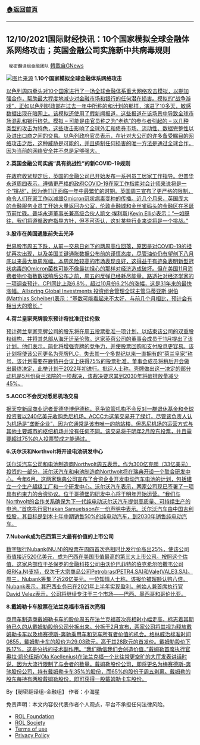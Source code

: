 ###  [:house:返回首頁](https://github.com/ourhimalayas/txt)
---


## 12/10/2021国际财经快讯：10个国家模拟全球金融体系网络攻击；英国金融公司实施新中共病毒规则
` 秘密翻译组金融团队` [轉載自GNews](https://gnews.org/zh-hans/1739855/)

![](https://assets.gnews.org/wp-content/uploads/2021/12/图片1-49.png)[图片来源](https://www.reuters.com/)
**1.10个国家模拟全球金融体系网络攻击**

[以色列周四牵头对10个国家进行了一场全球金融体系重大网络攻击模拟，以期加强合作，帮助最大程度地减少对金融市场和银行的任何潜在损害。模拟的“战争游戏”，正如以色列财政部在过去一年中所称的和计划的那样，演进了10多天，敏感数据出现在暗网上。该模拟还使用了假新闻报道，这些报道在该场景中导致全球市场混乱和银行挤兑。模拟 – 可能是由官员称之为“老练”的参与者引起的 – 以几种类型的攻击为特色，这些攻击影响了全球外汇和债券市场、流动性、数据完整性以及进出口商之间的交易。以色列政府官员表示，在针对大公司的许多备受瞩目的网络攻击之后，这种威胁是可能的，并且遏制任何损害的唯一方法是通过全球合作，因为当前的网络安全并不总是足够强大。](https://www.reuters.com/markets/europe/exclusive-imf-10-countries-simulate-cyber-attack-global-financial-system-2021-12-09/)

**2.英国金融公司实施“具有挑战性”的新COVID-19规则**

[在政府收紧规定后，英国的金融公司已开始发布一系列员工居家工作指导。但普华永道周四表示，遵循更严格的政府COVID-19在家工作指南对会计师来说将是一个“挑战”，因为他们正面临一年中最繁忙的时期。英国周三宣布了更严格的限制，命令人们在家工作以减缓Omicron冠状病毒变种的传播。近几个月来，英国庞大的金融服务业员工开始大量返回办公室，伦敦金融城和金丝雀码头的金融区在圣诞节前忙碌。普华永道董事长兼高级合伙人凯文·埃利斯(Kevin Ellis)表示：“一如既往，我们将遵循政府指导方针，但不可否认，这对某些行业来说将是一个挑战。”](https://www.reuters.com/business/finance/uk-finance-firms-implement-challenging-new-covid-19-rules-2021-12-09/)

**3.股市在美国通胀前失去光泽**

[世界股市周五下跌，从前一交易日创下的两周高位回落，原因是对COVID-19的担忧再次出现，以及美国关键通胀数据公布前的谨慎态度，尽管油价仍有望创下八月底以来最大单周涨幅。本周风险较高的市场表现良好，这得益于有迹象表明新型冠状病毒的Omicron菌株可能不像最初担心的那样对经济造成破坏。但在美国11月消费者物价指数数据稍后公布之前，周五的反弹已经耗尽能量。路透社对经济学家的一项调查预计，CPI同比上涨6.8%，超过10月份6.2%的涨幅，这是31年来的最快涨幅。Allspring Global Investments 投资组合管理全球主管马蒂亚斯·谢伯(Matthias Scheiber)表示：“基数可能看起来不太好，与前几个月相比，预计会有相当大的增长。”](https://www.oann.com/asian-shares-slip-ahead-of-key-u-s-inflation-data/)

**4.荷兰皇家壳牌股东预计将批准迁往伦敦**

[预计荷兰皇家壳牌公司的股东将在周五投票批准一项计划，以结束该公司的双重股权结构，并将其总部从海牙迁至伦敦。这家英荷公司的董事会成员于11月提出了该计划。他们表示，简化将增强壳牌的竞争力，并使股票回购和支付股息更容易。该计划将使该公司更名为壳牌PLC，失去其一个多世纪以来一直拥有的“荷兰皇家”称号，该计划需要在鹿特丹会议上获得75%的投票批准。董事会成员将稍后开会做出最终决定，此举计划于2022年初进行。批评人士称，壳牌做出这一决定的部分动机是5月份荷兰法院的一项裁决，该裁决要求其到2030年将碳排放量减少45%。](https://www.oann.com/royal-dutch-shell-plc-shareholders-set-to-approve-move-to-london/)

**5.ACCC不会反对悉尼机场交易**

[据天空新闻商业记者爱德华博伊德称，竞争监管机构不会反对一群退休基金和全球投资者以240亿美元收购悉尼机场。ACCC为这笔交易开了绿灯，尽管该负责人认为机场是“垄断企业”，因为它通常是该市唯一的航站楼，但悉尼机场的运营方式与其他主要城市的枢纽机场并没有任何不同。该交易将于明年2月股东投票，并且需要超过75%的人投票赞成才能通过。](https://www.skynews.com.au/business/finance/accc-will-not-oppose-sydney-airport-deal/video/73a6a4ad6513fd5c4a7e0e1e6439a77b)

**6.沃尔沃和Northvolt将开设电池研发中心**

[沃尔沃汽车公司和电池制造商Northvolt周五表示，作为300亿克朗（33亿美元）投资的一部分，沃尔沃汽车和电池制造商Northvolt将在瑞典开设一个联合研发中心。今年6月，这两家瑞典公司宣布了合资企业开发电动汽车电池的计划，包括建立一个生产超级工厂和一个研发中心。沃尔沃汽车表示，两家公司现已签署了一项具有约束力的合资协议。位于哥德堡的研发中心将于明年开始运营。“我们与Northvolt的合作关系确保为下一代纯电动沃尔沃汽车提供高质量、可持续生产的电池，”首席执行官Hakan Samuelsson在一份声明中表示。沃尔沃汽车由中国吉利控股，其目标是到本十年中期销售50%的纯电动汽车，到2030年销售纯电动汽车。](https://www.oann.com/volvo-cars-northvolt-to-open-battery-rd-centre-as-part-of-3-3-billion-investment/)

**7.Nubank成为巴西第三大最有价值的上市公司**

[数字银行Nubank(NU.N)的股票在周四首次亮相时比发行价高出25%，使该公司市值接近520亿美元，成为巴西在美国市值最高的第三大上市公司。按照这个估值，这家总部位于圣保罗的金融科技公司由沃伦巴菲特的伯克希尔哈撒韦公司(BRKa.N)支持，仅次于大宗商品公司Petrobras(PETR4.SA)和Vale(VALE3.SA)。周三，Nubank筹集了近26亿美元。一位知情人士称，该报价被超额认购八倍。Nubank表示，其巴西业务已在2021年上半年实现盈利。创始人兼首席执行官David Velez表示，公司将继续专注于三个市场——巴西、墨西哥和哥伦比亚。](https://www.reuters.com/markets/europe/brazils-nubank-valued-nearly-52-bln-nyse-debut-2021-12-09/)

**8.戴姆勒卡车股票在法兰克福市场首次亮相**

[商用车制造商戴姆勒卡车的股价周五在法兰克福首次亮相时小幅走高，标志着其期待已久的从戴姆勒股份公司分拆出来。分拆于2月宣布，两家公司将其视为释放戴姆勒卡车以及梅赛德斯-奔驰乘用车和货车所有者价值的机会。格林威治标准时间0855，戴姆勒卡车的股价为29.03欧元，高于其28欧元的首发价。戴姆勒股价下跌17%，这是分拆的技术副作用。“我们确信我们会创造价值，”戴姆勒首席执行官奥拉·凯伦纽斯(Ola Kaellenius)在法兰克福一个比往常更空旷的大厅发表讲话时说，因为大流行限制了与会者的数量。戴姆勒股份公司，即将更名为梅赛德斯-奔驰股份公司，持有戴姆勒卡车35%的股份，而65%的股份于周五剥离。戴姆勒的股东每持有两股戴姆勒股份，即可获得一股戴姆勒卡车股份。](https://www.oann.com/daimler-truck-shares-trade-at-28-euros-on-market-debut/)

By【秘密翻译组-金融组】
作者：小海星

 

免责声明：本文内容仅代表作者个人观点，平台不承担任何法律风险。

- [ROL Foundation](https://rolfoundation.org/)
- [ROL Society](https://rolsociety.org/)
- [Terms of use](https://gnews.org/terms-of-use-3/)
- [Privacy Policy](https://gnews.org/privacy-policy/)
